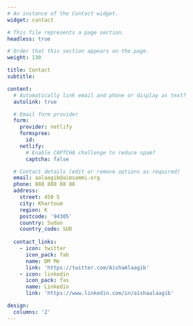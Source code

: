 ```yaml
---
# An instance of the Contact widget.
widget: contact

# This file represents a page section.
headless: true

# Order that this section appears on the page.
weight: 130

title: Contact
subtitle:

content:
  # Automatically link email and phone or display as text?
  autolink: true

  # Email form provider
  form:
    provider: netlify
    formspree:
      id:
    netlify:
      # Enable CAPTCHA challenge to reduce spam?
      captcha: false

  # Contact details (edit or remove options as required)
  email: aalaagib@aimsammi.org
  phone: 888 888 88 88
  address:
    street: 450 S
    city: Khartoum
    region: K
    postcode: '94305'
    country: Sudan
    country_code: SUD
 
  contact_links:
    - icon: twitter
      icon_pack: fab
      name: DM Me
      link: 'https://twitter.com/AishaAlaagib'
    - icon: linkedin
      icon_pack: fas
      name: Linkedin
      link: 'https://www.linkedin.com/in/aishaalaagib'

design:
  columns: '2'
---
```

